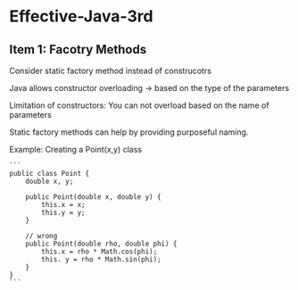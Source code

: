 # Effective-Java-3rd

## Item 1: Facotry Methods

Consider static factory method instead of construcotrs

Java allows constructor overloading -> based on the type of the parameters

Limitation of constructors: You can not overload based on the name of parameters

Static factory methods can help by providing purposeful naming.

Example: Creating a Point(x,y) class

````
```
public class Point {
    double x, y;

    public Point(double x, double y) {
        this.x = x;
        this.y = y;
    }

    // wrong
    public Point(double rho, double phi) {
        this.x = rho * Math.cos(phi);
        this. y = rho * Math.sin(phi);
    }
}
```
````
